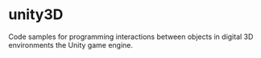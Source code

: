 # unity3D
Code samples for programming interactions between objects in digital 3D environments the Unity game engine. 
